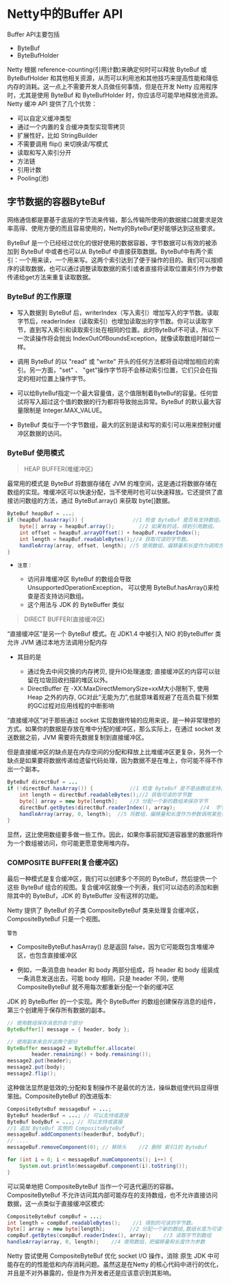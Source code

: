 # Netty中的Buffer API

Buffer API主要包括

- ByteBuf
- ByteBufHolder

Netty 根据 reference-counting(引用计数)来确定何时可以释放 ByteBuf 或 ByteBufHolder 和其他相关资源，从而可以利用池和其他技巧来提高性能和降低内存的消耗。这一点上不需要开发人员做任何事情，但是在开发 Netty 应用程序时，尤其是使用 ByteBuf 和 ByteBufHolder 时，你应该尽可能早地释放池资源。 Netty 缓冲 API 提供了几个优势：

- 可以自定义缓冲类型
- 通过一个内置的复合缓冲类型实现零拷贝
- 扩展性好，比如 StringBuilder
- 不需要调用 flip() 来切换读/写模式
- 读取和写入索引分开
- 方法链
- 引用计数
- Pooling(池)

## 字节数据的容器ByteBuf

网络通信都是要基于底层的字节流来传输，那么传输所使用的数据接口就要求是效率高得、使用方便的而且容易使用的，Netty的ByteBuf更好能够达到这些要求。

ByteBuf 是一个已经经过优化的很好使用的数据容器，字节数据可以有效的被添加到 ByteBuf 中或者也可以从 ByteBuf 中直接获取数据。ByteBuf中有两个索引：一个用来读，一个用来写。这两个索引达到了便于操作的目的。我们可以按顺序的读取数据，也可以通过调整读取数据的索引或者直接将读取位置索引作为参数传递给get方法来重复读取数据。

### ByteBuf 的工作原理

- 写入数据到 ByteBuf 后，writerIndex（写入索引）增加写入的字节数。读取字节后，readerIndex（读取索引）也增加读取出的字节数。你可以读取字节，直到写入索引和读取索引处在相同的位置。此时ByteBuf不可读，所以下一次读操作将会抛出 IndexOutOfBoundsException，就像读取数组时越位一样。

- 调用 ByteBuf 的以 "read" 或 "write" 开头的任何方法都将自动增加相应的索引。另一方面，"set" 、 "get"操作字节将不会移动索引位置，它们只会在指定的相对位置上操作字节。

- 可以给ByteBuf指定一个最大容量值，这个值限制着ByteBuf的容量。任何尝试将写入超过这个值的数据的行为都将导致抛出异常。ByteBuf 的默认最大容量限制是 Integer.MAX_VALUE。

- ByteBuf 类似于一个字节数组，最大的区别是读和写的索引可以用来控制对缓冲区数据的访问。

### ByteBuf 使用模式

>HEAP BUFFER(堆缓冲区)

最常用的模式是 ByteBuf 将数据存储在 JVM 的堆空间，这是通过将数据存储在数组的实现。堆缓冲区可以快速分配，当不使用时也可以快速释放。它还提供了直接访问数组的方法，通过 ByteBuf.array() 来获取 byte[]数据。 

```java
ByteBuf heapBuf = ...;
if (heapBuf.hasArray()) {                //1 检查 ByteBuf 是否有支持数组。
    byte[] array = heapBuf.array();        //2 如果有的话，得到引用数组。
    int offset = heapBuf.arrayOffset() + heapBuf.readerIndex();                //3 计算第一字节的偏移量。
    int length = heapBuf.readableBytes();//4 获取可读的字节数。
    handleArray(array, offset, length); //5 使用数组，偏移量和长度作为调用方法的参数。
}

```

- `注意：`

    - 访问非堆缓冲区 ByteBuf 的数组会导致UnsupportedOperationException， 可以使用 ByteBuf.hasArray()来检查是否支持访问数组。
    - 这个用法与 JDK 的 ByteBuffer 类似

> DIRECT BUFFER(直接缓冲区)

“直接缓冲区”是另一个 ByteBuf 模式。在 JDK1.4 中被引入 NIO 的ByteBuffer 类允许 JVM 通过本地方法调用分配内存

- 其目的是

    - 通过免去中间交换的内存拷贝, 提升IO处理速度; 直接缓冲区的内容可以驻留在垃圾回收扫描的堆区以外。
    - DirectBuffer 在 -XX:MaxDirectMemorySize=xxM大小限制下, 使用 Heap 之外的内存, GC对此”无能为力”,也就意味着规避了在高负载下频繁的GC过程对应用线程的中断影响

“直接缓冲区”对于那些通过 socket 实现数据传输的应用来说，是一种非常理想的方式。如果你的数据是存放在堆中分配的缓冲区，那么实际上，在通过 socket 发送数据之前，JVM 需要将先数据复制到直接缓冲区。

但是直接缓冲区的缺点是在内存空间的分配和释放上比堆缓冲区更复杂，另外一个缺点是如果要将数据传递给遗留代码处理，因为数据不是在堆上，你可能不得不作出一个副本。

```java
ByteBuf directBuf = ...
if (!directBuf.hasArray()) {            //1 检查 ByteBuf 是不是由数组支持。如果不是，这是一个直接缓冲区。
    int length = directBuf.readableBytes();//2 获取可读的字节数
    byte[] array = new byte[length];    //3 分配一个新的数组来保存字节
    directBuf.getBytes(directBuf.readerIndex(), array);        //4  字节复制到数组   
    handleArray(array, 0, length);  //5 将数组，偏移量和长度作为参数调用某些处理方法
}
```

显然，这比使用数组要多做一些工作。因此，如果你事前就知道容器里的数据将作为一个数组被访问，你可能更愿意使用堆内存。

### COMPOSITE BUFFER(复合缓冲区)

最后一种模式是复合缓冲区，我们可以创建多个不同的 ByteBuf，然后提供一个这些 ByteBuf 组合的视图。复合缓冲区就像一个列表，我们可以动态的添加和删除其中的 ByteBuf，JDK 的 ByteBuffer 没有这样的功能。

Netty 提供了 ByteBuf 的子类 CompositeByteBuf 类来处理复合缓冲区，CompositeByteBuf 只是一个视图。

`警告`

- CompositeByteBuf.hasArray() 总是返回 false，因为它可能既包含堆缓冲区，也包含直接缓冲区

- 例如，一条消息由 header 和 body 两部分组成，将 header 和 body 组装成一条消息发送出去，可能 body 相同，只是 header 不同，使用CompositeByteBuf 就不用每次都重新分配一个新的缓冲区


JDK 的 ByteBuffer 的一个实现。两个 ByteBuffer 的数组创建保存消息的组件，第三个创建用于保存所有数据的副本。

```java
// 使用数组保存消息的各个部分
ByteBuffer[] message = { header, body };

// 使用副本来合并这两个部分
ByteBuffer message2 = ByteBuffer.allocate(
        header.remaining() + body.remaining());
message2.put(header);
message2.put(body);
message2.flip();
```

这种做法显然是低效的;分配和复制操作不是最优的方法，操纵数组使代码显得很笨拙。CompositeByteBuf 的改进版本:

```java
CompositeByteBuf messageBuf = ...;
ByteBuf headerBuf = ...; // 可以支持或直接
ByteBuf bodyBuf = ...; // 可以支持或直接
//1 追加 ByteBuf 实例的 CompositeByteBuf
messageBuf.addComponents(headerBuf, bodyBuf);
// ....
messageBuf.removeComponent(0); // 移除头    //2 删除 索引1的 ByteBuf

for (int i = 0; i < messageBuf.numComponents(); i++) {                        //3 遍历所有 ByteBuf 实例。
    System.out.println(messageBuf.component(i).toString());
}
```

可以简单地把 CompositeByteBuf 当作一个可迭代遍历的容器。 CompositeByteBuf 不允许访问其内部可能存在的支持数组，也不允许直接访问数据，这一点类似于直接缓冲区模式:

```java
CompositeByteBuf compBuf = ...;
int length = compBuf.readableBytes();    //1 得到的可读的字节数。
byte[] array = new byte[length];        //2 分配一个新的数组,数组长度为可读字节长度。
compBuf.getBytes(compBuf.readerIndex(), array);    //3 读取字节到数组
handleArray(array, 0, length);    //4 使用数组，把偏移量和长度作为参数
```

Netty 尝试使用 CompositeByteBuf 优化 socket I/O 操作，消除 原生 JDK 中可能存在的的性能低和内存消耗问题。虽然这是在Netty 的核心代码中进行的优化，并且是不对外暴露的，但是作为开发者还是应该意识到其影响。
